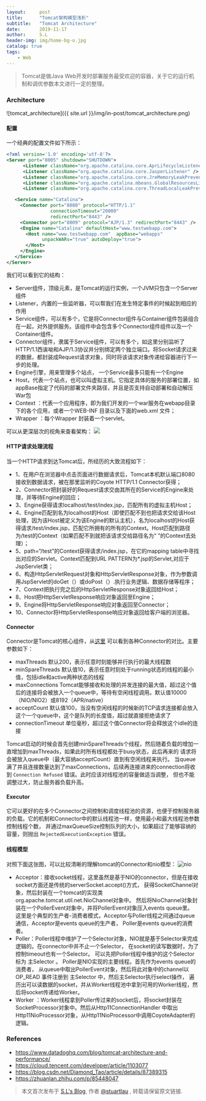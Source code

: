 ```yaml
---
layout:     post
title:      "Tomcat架构模型浅析"
subtitle:   "Tomcat Architecture"
date:       2019-11-17
author:     S.L
header-img: img/home-bg-o.jpg
catalog: true
tags:
    - Web
---
```

> Tomcat是做Java Web开发时部署服务最受欢迎的容器，关于它的运行机制和调优参数本文进行一定的整理。

### Architecture
![tomcat_architecture]({{ site.url }}/img/in-post/tomcat_architecture.png)
#### 配置
一个经典的配置文件如下所示：
```xml
<?xml version='1.0' encoding='utf-8'?>
<Server port="8005" shutdown="SHUTDOWN">
      <Listener className="org.apache.catalina.core.AprLifecycleListener" />
      <Listener className="org.apache.catalina.core.JasperListener" />
      <Listener className="org.apache.catalina.core.JreMemoryLeakPreventionListener" />
      <Listener className="org.apache.catalina.mbeans.GlobalResourcesLifecycleListener" />
      <Listener className="org.apache.catalina.core.ThreadLocalLeakPreventionListener" />

   <Service name="Catalina">
     <Connector port="8080" protocol="HTTP/1.1"
                connectionTimeout="20000"
                redirectPort="8443" />
     <Connector port="8009" protocol="AJP/1.3" redirectPort="8443" />
     <Engine name="Catalina" defaultHost="www.testwebapp.com">
       <Host name="www.testwebapp.com"  appBase="webapps"
             unpackWARs="true" autoDeploy="true">
       </Host>
     </Engine>
   </Service>
</Server>
```
我们可以看到它的结构：
- Server组件，顶级元素，是Tomcat的运行实例，一个JVM只包含一个Server组件
- Listener，内置的一些监听器，可以帮我们在发生特定事件的时候起到相应的作用
- Service组件，可以有多个，它是将Connector组件与Container组件包装组合在一起，对外提供服务。该组件中会包含多个Connector组件组件以及一个Container组件。
- Connector组件，隶属于Service组件，可以有多个，如这里分别监听了HTTP/1.1西诶呦和AJP/1.3协议并分别绑定两个独立端口。将Socket请求过来的数据，都封装成Request请求对象，同时将该请求对象传递给容器进行下一步的处理。
- Engine引擎，用来管理多个站点， 一个Service最多只能有一个Engine
- Host，代表一个站点，也可以叫虚拟主机。它指定具体的服务的部署位置，如appBase指定了代码的部署文件夹路径，并且是否支持自动部署和自动解压War包
- Context ：代表一个应用程序，即为我们开发的一个war服务在webapp目录下的各个应用，或者一个WEB-INF 目录以及下面的web.xml 文件；
- Wrapper ：每个Wrapper 封装着一个servlet。

可以从更深层次的视角来查看架构：
![](https://img-blog.csdnimg.cn/20190215235803146.png?x-oss-process=image/watermark,type_ZmFuZ3poZW5naGVpdGk,shadow_10,text_aHR0cHM6Ly9ibG9nLmNzZG4ubmV0L0RpYW1vbmRfVGFv,size_16,color_FFFFFF,t_70)

#### HTTP请求处理流程
当一个HTTP请求到达Tomcat后，所经历的大致流程如下：
- 1、在用户在浏览器中点击页面进行数据请求后，Tomcat本机默认端口8080接收到数据请求，被在那里监听的Coyote HTTP/1.1 Connector获得；
- 2、Connector把封装好的Request请求交由其所在的Service的Engine来处理，并等待Engine的回应；
- 3、Engine获得请求localhost/test/index.jsp，匹配所有的虚拟主机Host；
- 4、Engine匹配到名为localhost的Host（即使匹配不到也把请求交给该Host处理，因为该Host被定义为该Engine的默认主机），名为localhost的Host获得请求/test/index.jsp，匹配它所拥有的所有的Context。Host匹配到路径为/test的Context（如果匹配不到就把该请求交给路径名为“ ”的Context去处理）；
- 5、path=“/test”的Context获得请求/index.jsp，在它的mapping table中寻找出对应的Servlet。Context匹配到URL PATTERN为*.jsp的Servlet,对应于JspServlet类；
- 6、构造HttpServletRequest对象和HttpServletResponse对象，作为参数调用JspServlet的doGet（）或doPost（）.执行业务逻辑、数据存储等程序；
- 7、Context把执行完之后的HttpServletResponse对象返回给Host；
- 8、Host把HttpServletResponse响应对象返回至Engine；
- 9、Engine将HttpServletResponse响应对象返回至Connector；
- 10、Connector将HttpServletResponse响应对象返回给客户端的浏览器。
#### Connector
Connector是Tomcat的核心组件，从[这里](https://tomcat.apache.org/tomcat-9.0-doc/config/http.html#Connector_Comparison)
可以看到各种Connector的对比。主要参数如下：
- maxThreads 默认200，表示任意时刻能够并行执行的最大线程数
- minSpareThreads 默认值10，表示任意时刻处于running状态的线程的最小值，包括idle和active两种状态的线程
- maxConnections Tomcat能够接收和处理的并发连接的最大值，超过这个值后的连接将会被放入一个queue中，等待有空闲线程调用。默认值10000（NIO/NIO2）或8192（APR/native）
- acceptCount 默认值100，当没有空闲线程的时候新的TCP请求连接都会放入这个一个queue中，这个是队列的长度值，超过就直接拒绝请求了
- connectionTimeout 单位毫秒，超过这个值Connector将会释放这个idle的连接

Tomcat启动的时候会首先创建minSpareThreads个线程，然后随着负载的增加一直增加到maxThreads，如果此时所有线程都处于busy状态，此后再来的
请求将会被放入queue中（最大容纳acceptCount）直到有空闲线程来执行。
当queue满了并且连接数量达到了maxConnections，后续再连接进来的connection将收到 `Connection Refused` 错误。此时应该对线程池的容量做适当调整，
但也不能调整过大，防止服务器负载升高。
#### Executor
它可以更好的在多个Connector之间控制和调度线程池的资源，也便于控制服务器的负载。它的机制和Connector中的默认线程池一样，使用最小和最大线程池参数控制线程个数，
并通过maxQueueSize控制队列的大小，如果超过了能够容纳的容量，则抛出 `RejectedExecutionException` 错误。

#### 线程模型
对照下面这张图，可以比较清晰的理解tomcat的Connector和nio模型：
![nio](https://pic2.zhimg.com/v2-ee80f19d3e6f2886ac7cc1fe66c781ad_b.jpg)

- Acceptor：接收socket线程，这里虽然是基于NIO的connector，但是在接收socket方面还是传统的serverSocket.accept()方式，
获得SocketChannel对象，然后封装在一个tomcat的实现类org.apache.tomcat.util.net.NioChannel对象中。
然后将NioChannel对象封装在一个PollerEvent对象中，并将PollerEvent对象压入events queue里。
这里是个典型的生产者-消费者模式，Acceptor与Poller线程之间通过queue通信，Acceptor是events queue的生产者，
Poller是events queue的消费者。
- Poller：Poller线程中维护了一个Selector对象，NIO就是基于Selector来完成逻辑的。在connector中并不止一个Selector，
在socket的读写数据时，为了控制timeout也有一个Selector。
可以先把Poller线程中维护的这个Selector标为 主Selector 。 Poller是NIO实现的主要线程。首先作为events queue的消费者，
从queue中取出PollerEvent对象，然后将此对象中的channel以 OP_READ 事件注册到 主Selector 中，然后主Selector执行select操作，
遍历出可以读数据的socket，并从Worker线程池中拿到可用的Worker线程，然后将socket传递给Worker。
- Worker ：Worker线程拿到Poller传过来的socket后，将socket封装在SocketProcessor对象中。然后从Http11ConnectionHandler
中取出Http11NioProcessor对象，从Http11NioProcessor中调用CoyoteAdapter的逻辑。

### References
- https://www.datadoghq.com/blog/tomcat-architecture-and-performance/
- https://cloud.tencent.com/developer/article/1103077
- https://blog.csdn.net/Diamond_Tao/article/details/87389315
- https://zhuanlan.zhihu.com/p/85448047


> 本文首次发布于 [S.L's Blog](https://liushuo.me), 作者 [@stuartlau](http://github.com/stuartlau) ,
转载请保留原文链接.
